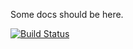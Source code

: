 Some docs should be here.

[![Build Status](https://buildhive.cloudbees.com/job/daoway/job/Jama/badge/icon)](https://buildhive.cloudbees.com/job/daoway/job/Jama/)
